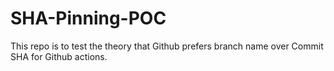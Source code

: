 # SHA-Pinning-POC
This repo is to test the theory that Github prefers branch name over Commit SHA for Github actions.
